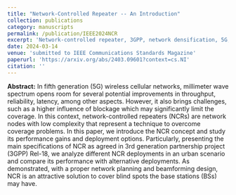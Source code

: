 ```yaml
---
title: "Network-Controlled Repeater -- An Introduction"
collection: publications
category: manuscripts
permalink: /publication/IEEE2024NCR
excerpt: 'Network-controlled repeater, 3GPP, network densification, 5G, beamforming, millimeter wave communications'
date: 2024-03-14
venue: 'submitted to IEEE Communications Standards Magazine'
paperurl: 'https://arxiv.org/abs/2403.09601?context=cs.NI'
citation: ''
---
```

**Abstract:**
In fifth generation (5G) wireless cellular networks, millimeter wave spectrum opens room for several potential improvements in throughput, reliability, latency, among other aspects. However, it also brings challenges, such as a higher influence of blockage which may significantly limit the coverage. In this context, network-controlled repeaters (NCRs) are network nodes with low complexity that represent a technique to overcome coverage problems. In this paper, we introduce the NCR concept and study its performance gains and deployment options. Particularly, presenting the main specifications of NCR as agreed in 3rd generation partnership project (3GPP) Rel-18, we analyze different NCR deployments in an urban scenario and compare its performance with alternative deployments. As demonstrated, with a proper network planning and beamforming design, NCR is an attractive solution to cover blind spots the base stations (BSs) may have.
